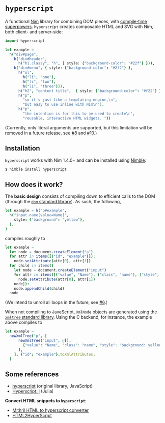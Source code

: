 # `hyperscript`

A functional [Nim](https://github.com/nim-lang/Nim) library for combining DOM pieces, with [compile-time superpowers](https://github.com/schneiderfelipe/hyperscript#how-does-it-work).
`hyperscript` creates composable HTML and SVG with Nim, both client- and server-side:

```nim
import hyperscript

let example =
  h("div#page",
    h("div#header",
      h("h1.classy", "h", { style: {"background-color": "#22f"} })),
    h("div#menu", { style: {"background-color": "#2f2"} },
      h("ul",
        h("li", "one"),
        h("li", "two"),
        h("li", "three"))),
      h("h2", "content title",  { style: {"background-color": "#f22"} }),
      h("p",
        "so it's just like a templating engine,\n",
        "but easy to use inline with Nim\n"),
      h("p",
        "the intention is for this to be used to create\n",
        "reusable, interactive HTML widgets. "))
```

(Currently, only literal arguments are supported, but this limitation will be removed in a future release, see [#8](https://github.com/schneiderfelipe/hyperscript/issues/8) and [#10](https://github.com/schneiderfelipe/hyperscript/issues/10).)

## Installation

`hyperscript` works with Nim 1.4.0+ and can be installed using [Nimble](https://github.com/nim-lang/nimble):

```bash
$ nimble install hyperscript
```

## How does it work?

The **basic design** consists of compiling down to efficient calls to the DOM (through the [`dom` standard library](https://nim-lang.org/docs/dom.html)). As such, the following,

```nim
let example = h("p#example",
  h("input.name[value=Name]",
    style: {"background": "yellow"},
  ),
)
```

compiles roughly to

```nim
let example =
  let node = document.createElement("p")
  for attr in items([("id", "example")]):
    node.setAttribute(attr[0], attr[1])
  for child in items([
    let node = document.createElement("input")
    for attr in items([("value", "Name"), ("class", "name"), ("style", "background: yellow;")]):
      node.setAttribute(attr[0], attr[1])
    node]):
    node.appendChild(child)
  node
```

(We intend to unroll all loops in the future, see [#6](https://github.com/schneiderfelipe/hyperscript/issues/6).)

When not compiling to JavaScript, `XmlNode` objects are generated using the [`xmltree` standard library](https://nim-lang.org/docs/xmltree.html). Using the C backend, for instance, the example above compiles to

```nim
let example =
  newXmlTree("p", [
      newXmlTree("input", @[],
        {"value": "Name", "class": "name", "style": "background: yellow;"}.toXmlAttributes,
      ),
    ], {"id": "example"}.toXmlAttributes,
  )
```

## Some references

- [hyperscript](https://github.com/hyperhype/hyperscript) (original library, JavaScript)
- [Hyperscript.jl](https://github.com/JuliaWeb/Hyperscript.jl) (Julia)

**Convert HTML snippets to `hyperscript`**:
- [Mithril HTML to hyperscript converter](https://arthurclemens.github.io/mithril-template-converter/)
- [HTML2HyperScript](http://html2hscript.herokuapp.com/)
